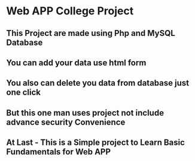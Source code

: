 # Web APP College Project 
## This Project are made using Php and MySQL Database
## You can add your data use html form
## You also can delete you data from database just one click
## But this one man uses project not include advance security Convenience
## At Last - This is a Simple project to Learn Basic Fundamentals for Web APP
